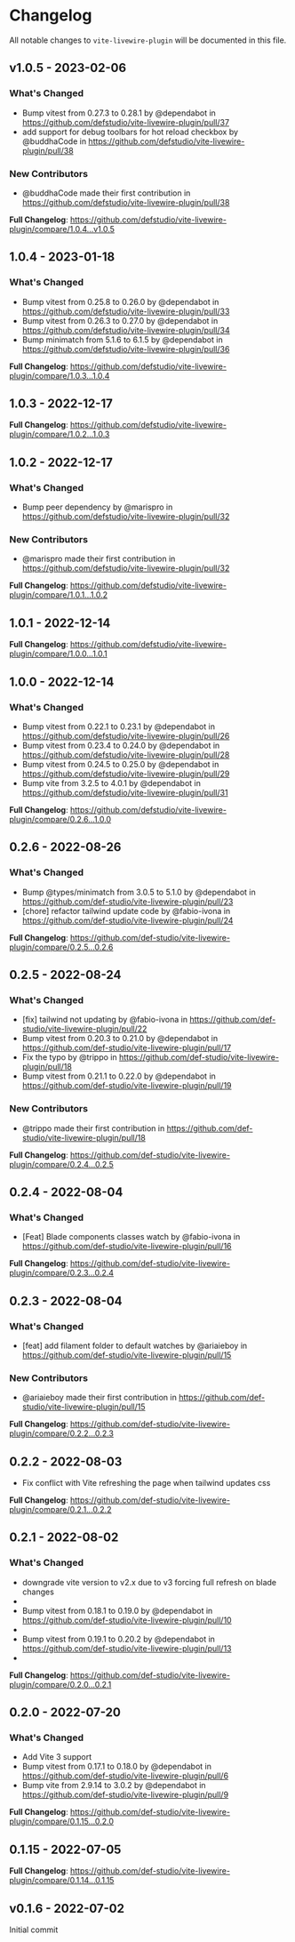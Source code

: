 # Changelog

All notable changes to `vite-livewire-plugin` will be documented in this file.

## v1.0.5 - 2023-02-06

### What's Changed

- Bump vitest from 0.27.3 to 0.28.1 by @dependabot in https://github.com/defstudio/vite-livewire-plugin/pull/37
- add support for debug toolbars for hot reload checkbox by @buddhaCode in https://github.com/defstudio/vite-livewire-plugin/pull/38

### New Contributors

- @buddhaCode made their first contribution in https://github.com/defstudio/vite-livewire-plugin/pull/38

**Full Changelog**: https://github.com/defstudio/vite-livewire-plugin/compare/1.0.4...v1.0.5

## 1.0.4 - 2023-01-18

### What's Changed

- Bump vitest from 0.25.8 to 0.26.0 by @dependabot in https://github.com/defstudio/vite-livewire-plugin/pull/33
- Bump vitest from 0.26.3 to 0.27.0 by @dependabot in https://github.com/defstudio/vite-livewire-plugin/pull/34
- Bump minimatch from 5.1.6 to 6.1.5 by @dependabot in https://github.com/defstudio/vite-livewire-plugin/pull/36

**Full Changelog**: https://github.com/defstudio/vite-livewire-plugin/compare/1.0.3...1.0.4

## 1.0.3 - 2022-12-17

**Full Changelog**: https://github.com/defstudio/vite-livewire-plugin/compare/1.0.2...1.0.3

## 1.0.2 - 2022-12-17

### What's Changed

- Bump peer dependency by @marispro in https://github.com/defstudio/vite-livewire-plugin/pull/32

### New Contributors

- @marispro made their first contribution in https://github.com/defstudio/vite-livewire-plugin/pull/32

**Full Changelog**: https://github.com/defstudio/vite-livewire-plugin/compare/1.0.1...1.0.2

## 1.0.1 - 2022-12-14

**Full Changelog**: https://github.com/defstudio/vite-livewire-plugin/compare/1.0.0...1.0.1

## 1.0.0 - 2022-12-14

### What's Changed

- Bump vitest from 0.22.1 to 0.23.1 by @dependabot in https://github.com/defstudio/vite-livewire-plugin/pull/26
- Bump vitest from 0.23.4 to 0.24.0 by @dependabot in https://github.com/defstudio/vite-livewire-plugin/pull/28
- Bump vitest from 0.24.5 to 0.25.0 by @dependabot in https://github.com/defstudio/vite-livewire-plugin/pull/29
- Bump vite from 3.2.5 to 4.0.1 by @dependabot in https://github.com/defstudio/vite-livewire-plugin/pull/31

**Full Changelog**: https://github.com/defstudio/vite-livewire-plugin/compare/0.2.6...1.0.0

## 0.2.6 - 2022-08-26

### What's Changed

- Bump @types/minimatch from 3.0.5 to 5.1.0 by @dependabot in https://github.com/def-studio/vite-livewire-plugin/pull/23
- [chore] refactor tailwind update code by @fabio-ivona in https://github.com/def-studio/vite-livewire-plugin/pull/24

**Full Changelog**: https://github.com/def-studio/vite-livewire-plugin/compare/0.2.5...0.2.6

## 0.2.5 - 2022-08-24

### What's Changed

- [fix] tailwind not updating by @fabio-ivona in https://github.com/def-studio/vite-livewire-plugin/pull/22
- Bump vitest from 0.20.3 to 0.21.0 by @dependabot in https://github.com/def-studio/vite-livewire-plugin/pull/17
- Fix the typo by @trippo in https://github.com/def-studio/vite-livewire-plugin/pull/18
- Bump vitest from 0.21.1 to 0.22.0 by @dependabot in https://github.com/def-studio/vite-livewire-plugin/pull/19

### New Contributors

- @trippo made their first contribution in https://github.com/def-studio/vite-livewire-plugin/pull/18

**Full Changelog**: https://github.com/def-studio/vite-livewire-plugin/compare/0.2.4...0.2.5

## 0.2.4 - 2022-08-04

### What's Changed

- [Feat] Blade components classes watch by @fabio-ivona in https://github.com/def-studio/vite-livewire-plugin/pull/16

**Full Changelog**: https://github.com/def-studio/vite-livewire-plugin/compare/0.2.3...0.2.4

## 0.2.3 - 2022-08-04

### What's Changed

- [feat] add filament folder to default watches by @ariaieboy in https://github.com/def-studio/vite-livewire-plugin/pull/15

### New Contributors

- @ariaieboy made their first contribution in https://github.com/def-studio/vite-livewire-plugin/pull/15

**Full Changelog**: https://github.com/def-studio/vite-livewire-plugin/compare/0.2.2...0.2.3

## 0.2.2 - 2022-08-03

- Fix conflict with Vite refreshing the page when tailwind updates css

**Full Changelog**: https://github.com/def-studio/vite-livewire-plugin/compare/0.2.1...0.2.2

## 0.2.1 - 2022-08-02

### What's Changed

- downgrade vite version to v2.x due to v3 forcing full refresh on blade changes
- 
- Bump vitest from 0.18.1 to 0.19.0 by @dependabot in https://github.com/def-studio/vite-livewire-plugin/pull/10
- 
- Bump vitest from 0.19.1 to 0.20.2 by @dependabot in https://github.com/def-studio/vite-livewire-plugin/pull/13
- 

**Full Changelog**: https://github.com/def-studio/vite-livewire-plugin/compare/0.2.0...0.2.1

## 0.2.0 - 2022-07-20

### What's Changed

- Add Vite 3 support
- Bump vitest from 0.17.1 to 0.18.0 by @dependabot in https://github.com/def-studio/vite-livewire-plugin/pull/6
- Bump vite from 2.9.14 to 3.0.2 by @dependabot in https://github.com/def-studio/vite-livewire-plugin/pull/9

**Full Changelog**: https://github.com/def-studio/vite-livewire-plugin/compare/0.1.15...0.2.0

## 0.1.15 - 2022-07-05

**Full Changelog**: https://github.com/def-studio/vite-livewire-plugin/compare/0.1.14...0.1.15

## v0.1.6 - 2022-07-02

Initial commit
